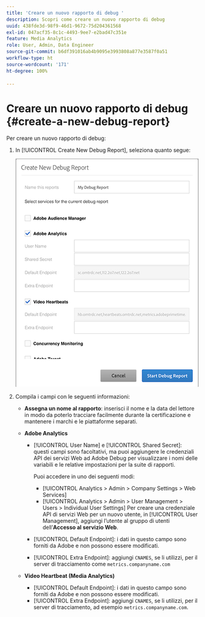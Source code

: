 ```yaml
---
title: 'Creare un nuovo rapporto di debug '
description: Scopri come creare un nuovo rapporto di debug
uuid: 438fde3d-98f9-46d1-9672-75d204361568
exl-id: 047acf35-8c1c-4493-9ee7-e2bad47c351e
feature: Media Analytics
role: User, Admin, Data Engineer
source-git-commit: b6df391016ab4b9095e3993808a877e3587f0a51
workflow-type: ht
source-wordcount: '171'
ht-degree: 100%

---
```


# Creare un nuovo rapporto di debug {#create-a-new-debug-report}

Per creare un nuovo rapporto di debug:

1. In [!UICONTROL Create New Debug Report], seleziona quanto segue:

   ![](assets/create-new-debug-report.png)

1. Compila i campi con le seguenti informazioni:

   * **Assegna un nome al rapporto**: inserisci il nome e la data del lettore in modo da poterlo tracciare facilmente durante la certificazione e mantenere i marchi e le piattaforme separati.
   * **Adobe Analytics**

      * [!UICONTROL User Name] e [!UICONTROL Shared Secret]: questi campi sono facoltativi, ma puoi aggiungere le credenziali API dei servizi Web ad Adobe Debug per visualizzare i nomi delle variabili e le relative impostazioni per la suite di rapporti.

         Puoi accedere in uno dei seguenti modi:

         * [!UICONTROL Analytics > Admin > Company Settings > Web Services]
         * [!UICONTROL Analytics > Admin > User Management > Users > Individual User Settings] Per creare una credenziale API di servizi Web per un nuovo utente, in [!UICONTROL User Management], aggiungi l’utente al gruppo di utenti dell’**Accesso al servizio Web**.
      * [!UICONTROL Default Endpoint]: i dati in questo campo sono forniti da Adobe e non possono essere modificati.
      * [!UICONTROL Extra Endpoint]: aggiungi `CNAMES`, se li utilizzi, per il server di tracciamento come `metrics.companyname.com`
   * **Video Heartbeat (Media Analytics)**

      * [!UICONTROL Default Endpoint]: i dati in questo campo sono forniti da Adobe e non possono essere modificati.
      * [!UICONTROL Extra Endpoint]: aggiungi `CNAMES`, se li utilizzi, per il server di tracciamento, ad esempio `metrics.companyname.com`.
